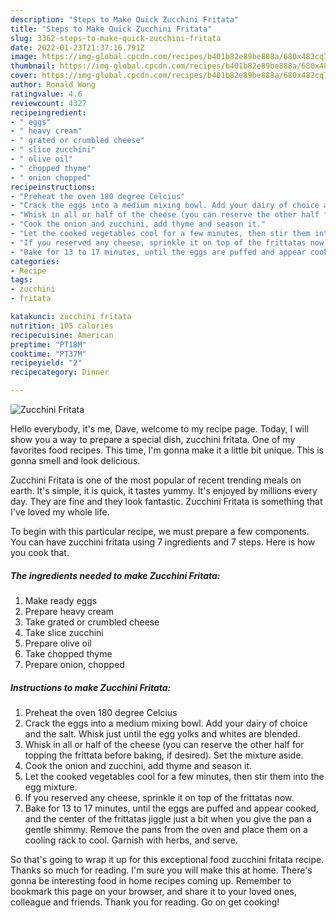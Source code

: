 ```yaml
---
description: "Steps to Make Quick Zucchini Fritata"
title: "Steps to Make Quick Zucchini Fritata"
slug: 3362-steps-to-make-quick-zucchini-fritata
date: 2022-01-23T21:37:16.791Z
image: https://img-global.cpcdn.com/recipes/b401b82e89be888a/680x482cq70/zucchini-fritata-recipe-main-photo.jpg
thumbnail: https://img-global.cpcdn.com/recipes/b401b82e89be888a/680x482cq70/zucchini-fritata-recipe-main-photo.jpg
cover: https://img-global.cpcdn.com/recipes/b401b82e89be888a/680x482cq70/zucchini-fritata-recipe-main-photo.jpg
author: Ronald Wong
ratingvalue: 4.6
reviewcount: 4327
recipeingredient:
- " eggs"
- " heavy cream"
- " grated or crumbled cheese"
- " slice zucchini"
- " olive oil"
- " chopped thyme"
- " onion chopped"
recipeinstructions:
- "Preheat the oven 180 degree Celcius"
- "Crack the eggs into a medium mixing bowl. Add your dairy of choice and the salt. Whisk just until the egg yolks and whites are blended."
- "Whisk in all or half of the cheese (you can reserve the other half for topping the frittata before baking, if desired). Set the mixture aside."
- "Cook the onion and zucchini, add thyme and season it."
- "Let the cooked vegetables cool for a few minutes, then stir them into the egg mixture."
- "If you reserved any cheese, sprinkle it on top of the frittatas now."
- "Bake for 13 to 17 minutes, until the eggs are puffed and appear cooked, and the center of the frittatas jiggle just a bit when you give the pan a gentle shimmy. Remove the pans from the oven and place them on a cooling rack to cool. Garnish with herbs, and serve."
categories:
- Recipe
tags:
- zucchini
- fritata

katakunci: zucchini fritata 
nutrition: 105 calories
recipecuisine: American
preptime: "PT18M"
cooktime: "PT37M"
recipeyield: "2"
recipecategory: Dinner

---
```



![Zucchini Fritata](https://img-global.cpcdn.com/recipes/b401b82e89be888a/680x482cq70/zucchini-fritata-recipe-main-photo.jpg)

Hello everybody, it's me, Dave, welcome to my recipe page. Today, I will show you a way to prepare a special dish, zucchini fritata. One of my favorites food recipes. This time, I'm gonna make it a little bit unique. This is gonna smell and look delicious.

Zucchini Fritata is one of the most popular of recent trending meals on earth. It's simple, it is quick, it tastes yummy. It's enjoyed by millions every day. They are fine and they look fantastic. Zucchini Fritata is something that I've loved my whole life.




To begin with this particular recipe, we must prepare a few components. You can have zucchini fritata using 7 ingredients and 7 steps. Here is how you cook that.

<!--inarticleads1-->

##### The ingredients needed to make Zucchini Fritata:

1. Make ready  eggs
1. Prepare  heavy cream
1. Take  grated or crumbled cheese
1. Take  slice zucchini
1. Prepare  olive oil
1. Take  chopped thyme
1. Prepare  onion, chopped




<!--inarticleads2-->

##### Instructions to make Zucchini Fritata:

1. Preheat the oven 180 degree Celcius
1. Crack the eggs into a medium mixing bowl. Add your dairy of choice and the salt. Whisk just until the egg yolks and whites are blended.
1. Whisk in all or half of the cheese (you can reserve the other half for topping the frittata before baking, if desired). Set the mixture aside.
1. Cook the onion and zucchini, add thyme and season it.
1. Let the cooked vegetables cool for a few minutes, then stir them into the egg mixture.
1. If you reserved any cheese, sprinkle it on top of the frittatas now.
1. Bake for 13 to 17 minutes, until the eggs are puffed and appear cooked, and the center of the frittatas jiggle just a bit when you give the pan a gentle shimmy. Remove the pans from the oven and place them on a cooling rack to cool. Garnish with herbs, and serve.




So that's going to wrap it up for this exceptional food zucchini fritata recipe. Thanks so much for reading. I'm sure you will make this at home. There's gonna be interesting food in home recipes coming up. Remember to bookmark this page on your browser, and share it to your loved ones, colleague and friends. Thank you for reading. Go on get cooking!
